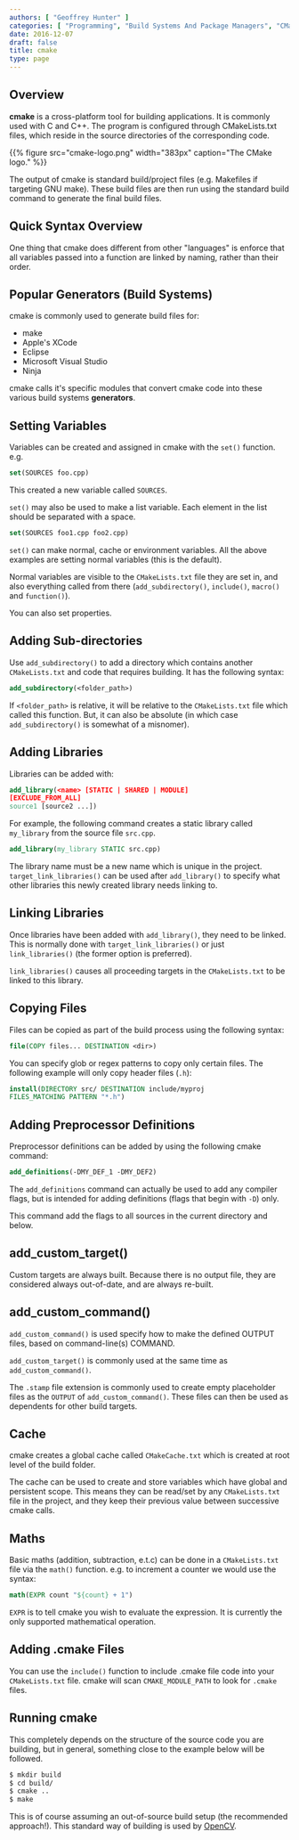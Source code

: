```yaml
---
authors: [ "Geoffrey Hunter" ]
categories: [ "Programming", "Build Systems And Package Managers", "CMake" ]
date: 2016-12-07
draft: false
title: cmake
type: page
---
```


## Overview

**cmake** is a cross-platform tool for building applications. It is commonly used with C and C++. The program is configured through CMakeLists.txt files, which reside in the source directories of the corresponding code.

{{% figure src="cmake-logo.png" width="383px" caption="The CMake logo."  %}}

The output of cmake is standard build/project files (e.g. Makefiles if targeting GNU make). These build files are then run using the standard build command to generate the final build files.

## Quick Syntax Overview

One thing that cmake does different from other "languages" is enforce that all variables passed into a function are linked by naming, rather than their order.

## Popular Generators (Build Systems)

cmake is commonly used to generate build files for:

* make
* Apple's XCode
* Eclipse
* Microsoft Visual Studio
* Ninja

cmake calls it's specific modules that convert cmake code into these various build systems **generators**.

## Setting Variables

Variables can be created and assigned in cmake with the `set()` function. e.g.

```cmake
set(SOURCES foo.cpp)
```

This created a new variable called `SOURCES`.

`set()` may also be used to make a list variable. Each element in the list should be separated with a space.

```cmake    
set(SOURCES foo1.cpp foo2.cpp)
```

`set()` can make normal, cache or environment variables. All the above examples are setting normal variables (this is the default).

Normal variables are visible to the `CMakeLists.txt` file they are set in, and also everything called from there (`add_subdirectory()`, `include()`, `macro()` and `function()`).

You can also set properties.

## Adding Sub-directories

Use `add_subdirectory()` to add a directory which contains another `CMakeLists.txt` and code that requires building. It has the following syntax:

```cmake    
add_subdirectory(<folder_path>)
```

If `<folder_path>` is relative, it will be relative to the `CMakeLists.txt` file which called this function. But, it can also be absolute (in which case `add_subdirectory()` is somewhat of a misnomer).

## Adding Libraries

Libraries can be added with:

```cmake    
add_library(<name> [STATIC | SHARED | MODULE]
[EXCLUDE_FROM_ALL]
source1 [source2 ...])
```

For example, the following command creates a static library called `my_library` from the source file `src.cpp`.

```cmake    
add_library(my_library STATIC src.cpp)
```

The library name must be a new name which is unique in the project. `target_link_libraries()` can be used after `add_library()` to specify what other libraries this newly created library needs linking to.

## Linking Libraries

Once libraries have been added with `add_library()`, they need to be linked. This is normally done with `target_link_libraries()` or just `link_libraries()` (the former option is preferred).

`link_libraries()` causes all proceeding targets in the `CMakeLists.txt` to be linked to this library.

## Copying Files

Files can be copied as part of the build process using the following syntax:

```cmake    
file(COPY files... DESTINATION <dir>)
```

You can specify glob or regex patterns to copy only certain files. The following example will only copy header files (`.h`):

```cmake
install(DIRECTORY src/ DESTINATION include/myproj
FILES_MATCHING PATTERN "*.h")
```

## Adding Preprocessor Definitions

Preprocessor definitions can be added by using the following cmake command:
    
```cmake
add_definitions(-DMY_DEF_1 -DMY_DEF2)
```

The `add_definitions` command can actually be used to add any compiler flags, but is intended for adding definitions (flags that begin with `-D`) only.

This command add the flags to all sources in the current directory and below.

## add_custom_target()

Custom targets are always built. Because there is no output file, they are considered always out-of-date, and are always re-built.

## add_custom_command()

`add_custom_command()` is used specify how to make the defined OUTPUT files, based on command-line(s) COMMAND.

`add_custom_target()` is commonly used at the same time as `add_custom_command()`.

The `.stamp` file extension is commonly used to create empty placeholder files as the `OUTPUT` of `add_custom_command()`. These files can then be used as dependents for other build targets.

## Cache

cmake creates a global cache called `CMakeCache.txt` which is created at root level of the build folder.

The cache can be used to create and store variables which have global and persistent scope. This means they can be read/set by any `CMakeLists.txt` file in the project, and they keep their previous value between successive cmake calls.

## Maths

Basic maths (addition, subtraction, e.t.c) can be done in a `CMakeLists.txt` file via the `math()` function. e.g. to increment a counter we would use the syntax:

```cmake
math(EXPR count "${count} + 1")
```

`EXPR` is to tell cmake you wish to evaluate the expression. It is currently the only supported mathematical operation.

## Adding .cmake Files

You can use the `include()` function to include .cmake file code into your `CMakeLists.txt` file. cmake will scan `CMAKE_MODULE_PATH` to look for `.cmake` files.

## Running cmake

This completely depends on the structure of the source code you are building, but in general, something close to the example below will be followed.

```bash
$ mkdir build
$ cd build/
$ cmake ..
$ make
```

This is of course assuming an out-of-source build setup (the recommended approach!). This standard way of building is used by [OpenCV](http://opencv.org/).
